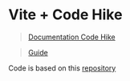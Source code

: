 # Vite + Code Hike

> [Documentation Code Hike](https://codehike.org/)

> [Guide](https://codehike.org/docs/installation/vite)

Code is based on this [repository](https://github.com/code-hike/codehike/tree/next/examples/vite)
